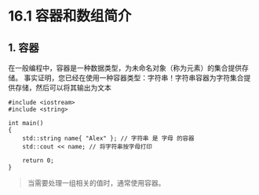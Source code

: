 # 16.1 容器和数组简介
## 1. 容器
在一般编程中，容器是一种数据类型，为未命名对象（称为元素）的集合提供存储。
事实证明，您已经在使用一种容器类型：字符串！字符串容器为字符集合提供存储，然后可以将其输出为文本
```
#include <iostream>
#include <string>

int main()
{
    std::string name{ "Alex" }; // 字符串 是 字母 的容器
    std::cout << name; // 将字符串按字母打印

    return 0;
}
```
>当需要处理一组相关的值时，通常使用容器。

